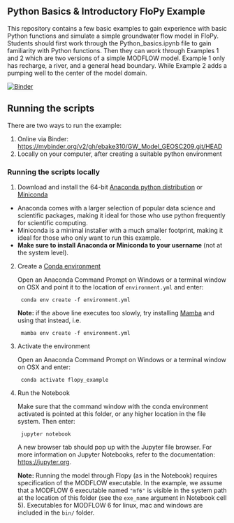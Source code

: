 Python Basics & Introductory FloPy Example
-----------------------------------------------
This repository contains a few basic examples to gain experience with basic Python functions and simulate a simple groundwater flow model in FloPy. Students should first work through the Python_basics.ipynb file to gain familiarity with Python functions. Then they can work through Examples 1 and 2 which are two versions of a simple MODFLOW model. Example 1 only has recharge, a river, and a general head boundary. While Example 2 adds a pumping well to the center of the model domain.

[![Binder](https://mybinder.org/badge_logo.svg)](https://mybinder.org/v2/gh/ebake310/GW_Model_GEOSC209.git/HEAD)

## Running the scripts
There are two ways to run the example:

1) Online via Binder: https://mybinder.org/v2/gh/ebake310/GW_Model_GEOSC209.git/HEAD
2) Locally on your computer, after creating a suitable python environment

### Running the scripts locally

1) Download and install the 64-bit [Anaconda python distribution](https://www.anaconda.com/distribution/) or [Miniconda](https://docs.conda.io/en/latest/miniconda.html)

  * Anaconda comes with a larger selection of popular data science and scientific packages, making it ideal for those who use python frequently for scientific computing.
  * Miniconda is a minimal installer with a much smaller footprint, making it ideal for those who only want to run this example.
  * **Make sure to install Anaconda or Miniconda to your username** (not at the system level). 

2) Create a [Conda environment](https://docs.conda.io/projects/conda/en/latest/user-guide/concepts/environments.html)

    Open an Anaconda Command Prompt on Windows or a terminal window on OSX and point it to the location of ``environment.yml`` and enter:

        conda env create -f environment.yml

    **Note:** if the above line executes too slowly, try installing [Mamba](https://mamba.readthedocs.io/en/latest/) and using that instead, i.e.

        mamba env create -f environment.yml

3) Activate the environment
    
    Open an Anaconda Command Prompt on Windows or a terminal window on OSX and enter:

        conda activate flopy_example

4) Run the Notebook

    Make sure that the command window with the conda environment activated is pointed at this folder, or any higher location in the file system. Then enter:

        jupyter notebook

    A new browser tab should pop up with the Jupyter file browser. For more information on Jupyter Notebooks, refer to the documentation: https://jupyter.org.

    **Note:** Running the model through Flopy (as in the Notebook) requires specification of the MODFLOW executable. In the example, we assume that a MODFLOW 6 executable named ``"mf6"`` is visible in the system path at the location of this folder (see the ``exe_name`` argument in Notebook cell 5). Executables for MODFLOW 6 for linux, mac and windows are included in the ``bin/`` folder.
